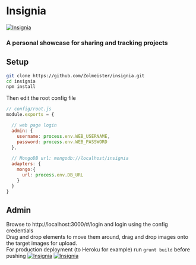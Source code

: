 # Insignia

[![Insignia](https://raw.github.com/Zolmeister/insignia/master/assets/img/screenshot-680-420.png)](http://insignia.zolmeister.com)

### A personal showcase for sharing and tracking projects

## Setup
```bash
git clone https://github.com/Zolmeister/insignia.git
cd insignia
npm install
```
Then edit the root config file
```javascript
// config/root.js
module.exports = {

  // web page login
  admin: {
    username: process.env.WEB_USERNAME,
    password: process.env.WEB_PASSWORD
  },
  
  // MongoDB url: mongodb://localhost/insignia
  adapters: {
    mongo:{
      url: process.env.DB_URL
    }
  }
}
```
## Admin
Browse to http://localhost:3000/#/login
and login using the config credentials  
Drag and drop elements to move them around, drag and drop images onto the target images for upload.  
For production deployment (to Heroku for example) run `grunt build` before pushing
[![Insignia](https://raw.github.com/Zolmeister/insignia/master/assets/img/screenshot-admin-680-420.png)](http://insignia.zolmeister.com)
[![Insignia](https://raw.github.com/Zolmeister/insignia/master/assets/img/screenshot-edit-680-420.png)](http://insignia.zolmeister.com)
